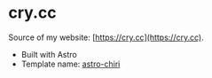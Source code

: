 # cry.cc

Source of my website: [https://cry.cc](https://cry.cc).

- Built with Astro
- Template name: [astro-chiri](https://github.com/the3ash/astro-chiri)
